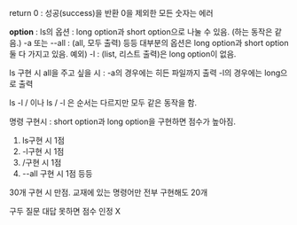 return 0 : 성공(success)을 반환
0을 제외한 모든 숫자는 에러


**option** : 
ls의 옵션 : long option과 short option으로 나눌 수 있음. (하는 동작은 같음.) 
    -a 또는 --all : (all, 모두 출력) 
    등등 대부분의 옵션은 long option과 short option 둘 다 가지고 있음.
    예외) -l : (list, 리스트 출력)은 long option이 없음.


ls 구현 시 all을 주고 싶을 시 : 
  -a의 경우에는 히든 파일까지 출력
  -l의 경우에는 long으로 출력


ls -l / 이나 ls / -l 은 순서는 다르지만 모두 같은 동작을 함.


명령 구현시 : short option과 long option을 구현하면 점수가 높아짐.
1. ls구현 시 1점
2. -l구현 시 1점
3. /구현 시 1점
4. --all 구현 시 1점 등등


30개 구현 시 만점.
교재에 있는 명령어만 전부 구현해도 20개


구두 질문 대답 못하면 점수 인정 X


